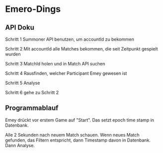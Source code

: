 # Emero-Dings

## API Doku

Schritt 1
Summoner API benutzen, um accountId zu bekommen

Schritt 2
Mit accountId alle Matches bekommen, die seit Zeitpunkt gespielt wurden

Schritt 3
MatchId holen und in Match API suchen

Schritt 4
Rausfinden, welcher Participant Emey gewesen ist

Schritt 5
Analyse

Schritt 6
gehe zu Schritt 2

## Programmablauf

Emey drückt vor erstem Game auf "Start". Das setzt epoch time stamp in Datenbank. 

Alle 2 Sekunden nach neuem Match schauen. Wenn neues Match gefunden, das Filtern entspricht, dann Timestamp davon in Datenbank. Dann Analyse.
